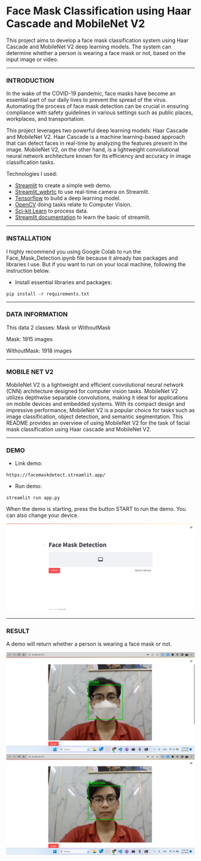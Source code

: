 # Face Mask Classification using Haar Cascade and MobileNet V2

This project aims to develop a face mask classification system using Haar Cascade and MobileNet V2 deep learning models. The system can determine whether a person is wearing a face mask or not, based on the input image or video.

 ---

### **INTRODUCTION**
In the wake of the COVID-19 pandemic, face masks have become an essential part of our daily lives to prevent the spread of the virus. Automating the process of face mask detection can be crucial in ensuring compliance with safety guidelines in various settings such as public places, workplaces, and transportation.

This project leverages two powerful deep learning models: Haar Cascade and MobileNet V2. Haar Cascade is a machine learning-based approach that can detect faces in real-time by analyzing the features present in the image. MobileNet V2, on the other hand, is a lightweight convolutional neural network architecture known for its efficiency and accuracy in image classification tasks.

Technologies I used:
  - [Streamlit](https://streamlit.io/) to create a simple web demo.
  - [Streamlit_webrtc](https://pypi.org/project/streamlit-webrtc/) to use real-time camera on Streamlit.
  - [Tensorflow](https://www.tensorflow.org/) to build a deep learning model.
  - [OpenCV](https://opencv.org/) doing tasks relate to Computer Vision.
  - [Sci-kit Learn](https://scikit-learn.org/stable/) to process data.
  - [Streamlit documentation](https://www.youtube.com/playlist?list=PLtqF5YXg7GLmCvTswG32NqQypOuYkPRUE) to learn the basic of streamlit.

---

### **INSTALLATION**
I highly recommend you using Google Colab to run the Face_Mask_Detection.ipynb file because it already has packages and libraries I use. But if you want to run on your local machine, following the instruction below.
  - Install essential libraries and packages:
  
  ```
  pip install -r requirements.txt
  ```

---

### **DATA INFORMATION** 

This data 2 classes: Mask or WithoutMask

Mask: 1915 images

WithoutMask: 1918 images

---

### **MOBILE NET V2**

MobileNet V2 is a lightweight and efficient convolutional neural network (CNN) architecture designed for computer vision tasks. MobileNet V2 utilizes depthwise separable convolutions, making it ideal for applications on mobile devices and embedded systems. With its compact design and impressive performance, MobileNet V2 is a popular choice for tasks such as image classification, object detection, and semantic segmentation. This README provides an overview of using MobileNet V2 for the task of facial mask classification using Haar cascade and MobileNet V2.

---

### **DEMO**
  - Link demo:
  ```
  https://facemaskdetect.streamlit.app/
  ```

  - Run demo:
  
  ```
  streamlit run app.py
  ```

When the demo is starting, press the button START to run the demo. You can also change your device.


![alt text](dataset/demo.png)

---

### **RESULT**

A demo will return whether a person is wearing a face mask or not.

![alt text](dataset/mask.png)
![alt text](dataset/NoMask.png)
